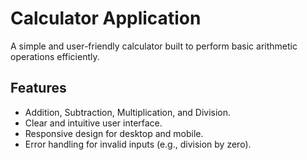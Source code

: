# Calculator Application

A simple and user-friendly calculator built to perform basic arithmetic operations efficiently.

## Features
- Addition, Subtraction, Multiplication, and Division.
- Clear and intuitive user interface.
- Responsive design for desktop and mobile.
- Error handling for invalid inputs (e.g., division by zero).